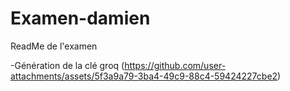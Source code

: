 # Examen-damien

ReadMe de l'examen

 -Génération de la clé groq
 (https://github.com/user-attachments/assets/5f3a9a79-3ba4-49c9-88c4-59424227cbe2)

